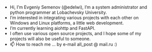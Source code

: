 - Hi, I’m Evgeniy Semenov (@edelwi), I’m a system administrator and python programmer at Lobachevsky University.
- I’m interested in integrating various projects with each other on Windows and Linux platforms, a little web development.
- I’m currently learning aiohttp and FastAPI.
- I often use various open source projects, and I hope some of my projects will also be useful to someone.
- 📫 How to reach me ... by e-mail all_post @ mail.ru :)

<!---
edelwi/edelwi is a ✨ special ✨ repository because its `README.md` (this file) appears on your GitHub profile.
You can click the Preview link to take a look at your changes.
--->

